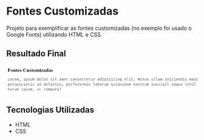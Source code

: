 # Fontes Customizadas
Projeto para exemplificar as fontes customizadas (no exemplo foi usado o Google Fonts) utilizando HTML e CSS.

## Resultado Final

[<img src="./resultado.jpg" alt="fontes customizadas usando HTML e CSS">](https://priscila199.github.io/fontes-customizadas/)

## Tecnologias Utilizadas
- HTML
- CSS